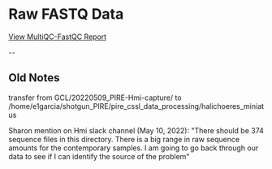 # Raw FASTQ Data

[View MultiQC-FastQC Report](https://htmlpreview.github.io/?https://raw.githubusercontent.com/philippinespire/pire_cssl_data_processing/main/halichoeres_miniatus/raw_fq_capture/multiqc_report.html?token=GHSAT0AAAAAAB276YVKAYRCRAD74LITWSW2Y3MKNTQ)


--

## Old Notes
transfer from GCL/20220509_PIRE-Hmi-capture/ to /home/e1garcia/shotgun_PIRE/pire_cssl_data_processing/halichoeres_miniatus

Sharon mention on Hmi slack channel (May 10, 2022):
"There should be 374 sequence files in this directory.
There is a big range in raw sequence amounts for the contemporary samples. I am going to go back through our data to see if I can identify the source of the problem"
